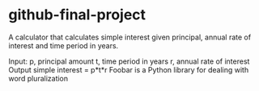 # github-final-project

<p>A calculator that calculates simple interest given principal, annual rate of interest and time period in years.</p>
Input:
   p, principal amount
   t, time period in years
   r, annual rate of interest
Output
   simple interest = p*t*r 
Foobar is a Python library for dealing with word pluralization
